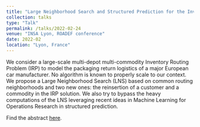 ```yaml
---
title: "Large Neighborhood Search and Structured Prediction for the Inventory Routing Problem"
collection: talks
type: "Talk"
permalink: /talks/2022-02-24
venue: "INSA Lyon, ROADEF conference"
date: 2022-02
location: "Lyon, France"
---
```


We consider a large-scale multi-depot multi-commodity Inventory Routing Problem (IRP) to model the packaging return logistics of a major European car manufacturer. No algorithm is known to properly scale to our context. We propose a Large Neighborhood Search (LNS) based on common routing neighborhoods and two new ones: the reinsertion of a customer and a commodity in the IRP solution. We also try to bypass the heavy computations of the LNS leveraging recent ideas in Machine Learning for Operations Research in structured prediction.

Find the abstract [here](../files/synthese_ROADEF_2022.pdf).